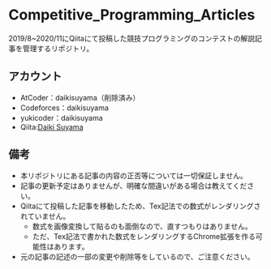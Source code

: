 # Competitive_Programming_Articles

2019/8~2020/11にQiitaにて投稿した競技プログラミングのコンテストの解説記事を管理するリポジトリ。

## アカウント

- AtCoder：daikisuyama（削除済み）
- Codeforces：daikisuyama
- yukicoder：daikisuyama
- Qiita:[Daiki Suyama](https://qiita.com/DaikiSuyama)

## 備考

- 本リポジトリにある記事の内容の正否等については一切保証しません。
- 記事の更新予定はありませんが、明確な間違いがある場合は教えてください。
- Qiitaにて投稿した記事を移動したため、Tex記法での数式がレンダリングされていません。
  - 数式を画像変換して貼るのも面倒なので、直すつもりはありません。
  - ただ、Tex記法で書かれた数式をレンダリングするChrome拡張を作る可能性はあります。
- 元の記事の記述の一部の変更や削除等をしているので、ご注意ください。
